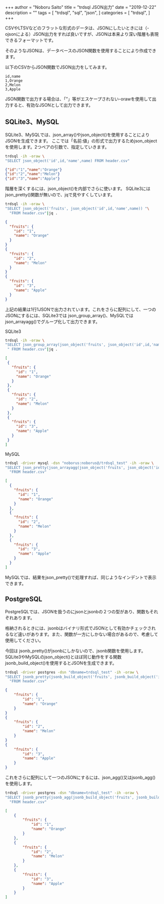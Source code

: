 +++
author = "Noboru Saito"
title = "trdsql JSON出力"
date = "2019-12-22"
description = ""
tags = [
    "trdsql",
    "sql",
    "json",
]
categories = [
    "trdsql",
]
+++

CSVやLTSVなどのフラットな形式のデータは、JSONにしたいときには（-ojsonによる）JSON出力をすれば良いですが、JSONは本来より深い階層も表現できるフォーマットです。

そのようなJSONは、データベースのJSON関数を使用することにより作成できます。

以下のCSVからJSON関数でJSON出力をしてみます。

```CSV
id,name
1,Orange
2,Melon
3,Apple
```

JSON関数で出力する場合は、「”」等がエスケープされない-orawを使用して出力すると、有効なJSONとして出力できます。

## SQLite3、MySQL

SQLite3、MySQLでは、json_array()やjson_object()を使用することによりJSONを生成できます。
ここでは「名前:値」の形式で出力するためjson_objectを使用します。2つペアの引数で、指定していきます。

```sh
trdsql -ih -oraw \
"SELECT json_object('id',id,'name',name) FROM header.csv"
```
```json
{"id":"1","name":"Orange"}
{"id":"2","name":"Melon"}
{"id":"3","name":"Apple"}
```

階層を深くするには、json_object()を内部でさらに使います。
SQLite3にはjson_pretty()関数が無いので、jqで見やすくしています。

```sh
trdsql -ih -oraw \
"SELECT json_object('fruits', json_object('id',id,'name',name)) "\
  "FROM header.csv"|jq .
```
```json
{
  "fruits": {
    "id": "1",
    "name": "Orange"
  }
}
{
  "fruits": {
    "id": "2",
    "name": "Melon"
  }
}
{
  "fruits": {
    "id": "3",
    "name": "Apple"
  }
}
```

上記の結果は1行1JSONで出力されています。これをさらに配列にして、一つのJSONにするには、SQLite3では json_group_array()、MySQLではjson_arrayagg()でグループ化して出力できます。

SQLite3

```sh
trdsql -ih -oraw \
"SELECT json_group_array(json_object('fruits', json_object('id',id,'name',name))) "\
 " FROM header.csv"|jq .
 ```
 ```json
 [
  {
    "fruits": {
      "id": "1",
      "name": "Orange"
    }
  },
  {
    "fruits": {
      "id": "2",
      "name": "Melon"
    }
  },
  {
    "fruits": {
      "id": "3",
      "name": "Apple"
    }
  }
]
```

MySQL

```sh
trdsql -driver mysql -dsn "noborus:noborus@/trdsql_test" -ih -oraw \
"SELECT json_pretty(json_arrayagg(json_object('fruits', json_object('id',id,'name',name)))) "\
  "FROM header.csv"
```
```json
[
  {
    "fruits": {
      "id": "1",
      "name": "Orange"
    }
  },
  {
    "fruits": {
      "id": "2",
      "name": "Melon"
    }
  },
  {
    "fruits": {
      "id": "3",
      "name": "Apple"
    }
  }
]

```

MySQLでは、結果をjson_pretty()で処理すれば、同じようなインデントで表示できます。

## PostgreSQL

PostgreSQLでは、JSONを扱うのにjsonとjsonbの２つの型があり、関数もそれぞれあります。

格納されるときには、jsonbはバイナリ形式でJSONとして有効かチェックされるなど違いがあります。また、関数が一方にしかない場合があるので、考慮して使用してください。

今回は jsonb_pretty()がjsonbにしかないので、jsonb関数を使用します。SQLite3やMySQLのjson_object()とほぼ同じ動作をする関数jsonb_build_object()を使用するとJSONを生成できます。

```sh
trdsql -driver postgres -dsn "dbname=trdsql_test" -ih -oraw \
"SELECT jsonb_pretty(jsonb_build_object('fruits', jsonb_build_object('id',id,'name',name))) "\
  "FROM header.csv"
```
```json
{
    "fruits": {
        "id": "1",
        "name": "Orange"
    }
}
{
    "fruits": {
        "id": "2",
        "name": "Melon"
    }
}
{
    "fruits": {
        "id": "3",
        "name": "Apple"
    }
}
```

これをさらに配列にして一つのJSONにするには、json_agg()又はjsonb_agg()を使用します。

```sh
trdsql -driver postgres -dsn "dbname=trdsql_test" -ih -oraw \
"SELECT jsonb_pretty(jsonb_agg(jsonb_build_object('fruits', jsonb_build_object('id',id,'name',name)))) "\
  "FROM header.csv"
```
```json
[
    {
        "fruits": {
            "id": "1",
            "name": "Orange"
        }
    },
    {
        "fruits": {
            "id": "2",
            "name": "Melon"
        }
    },
    {
        "fruits": {
            "id": "3",
            "name": "Apple"
        }
    }
]
```
